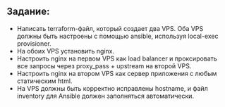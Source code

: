 ## Задание:
- Написать terraform-файл, который создает два VPS. Оба VPS должны быть настроены с помощью ansible, используя local-exec provisioner.
- На обоих VPS установить nginx.
- Настроить nginx на первом VPS как load balancer и проксировать все запросы через proxy_pass + upstream на второй VPS.
- Настроить nginx на втором VPS как сервер приложения с любым статическим html.
- На VPS должны быть корректно исправлены hostname, и файл inventory для Ansible должен заполняться автоматически.
